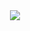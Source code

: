 <div align="center">

<img src ="https://media2.giphy.com/media/v1.Y2lkPTc5MGI3NjExYjI5OWozcmRwdnN0dm9icmZiaWduZHV6ODB5cGN4cjB1MmJqN3cxbyZlcD12MV9pbnRlcm5hbF9naWZfYnlfaWQmY3Q9Zw/fjxbfQKLcKzAJIqSuD/giphy.gif">

</div>
